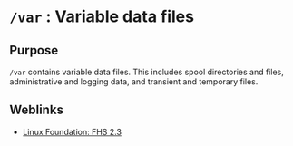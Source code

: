 # `/var` : Variable data files

## Purpose

`/var` contains variable data files. This includes spool directories and files, administrative and logging data, and
transient and temporary files.

## Weblinks

* [Linux Foundation: FHS 2.3](http://refspecs.linuxfoundation.org/FHS_2.3/fhs-2.3.html#THEVARHIERARCHY)

